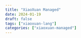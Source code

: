 ```yaml
---
title: "XiaoXuan Managed"
date: 2024-01-19
draft: false
tags: ["xiaoxuan-lang"]
categories: ["xiaoxuan-managed"]
---
```

